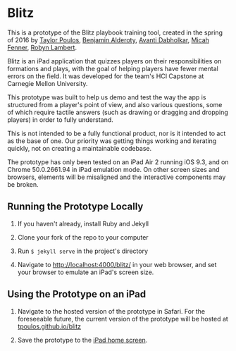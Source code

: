 # Blitz
This is a prototype of the Blitz playbook training tool, created in the spring of 2016 by [Taylor Poulos](//twp.io), [Benjamin Alderoty](//balderoty.com), [Avanti Dabholkar](//www.avantidabholkar.com), [Micah Fenner](//micahfenner.com), [Robyn Lambert](//robynlucile.com).

Blitz is an iPad application that quizzes players on their responsibilities on formations and plays, with the goal of helping players have fewer mental errors on the field. It was developed for the team's HCI Capstone at Carnegie Mellon University.

This prototype was built to help us demo and test the way the app is structured from a player's point of view, and also various questions, some of which require tactile answers (such as drawing or dragging and dropping players) in order to fully understand.

This is not intended to be a fully functional product, nor is it intended to act as the base of one. Our priority was getting things working and iterating quickly, not on creating a maintainable codebase.

The prototype has only been tested on an iPad Air 2 running iOS 9.3, and on Chrome 50.0.2661.94 in iPad emulation mode. On other screen sizes and browsers, elements will be misaligned and the interactive components may be broken.


## Running the Prototype Locally

1. If you haven't already, install Ruby and Jekyll

2. Clone your fork of the repo to your computer

3. Run `$ jekyll serve` in the project's directory

4. Navigate to [http://localhost:4000/blitz/](http://localhost:4000/blitz/) in your web browser, and set your browser to emulate an iPad's screen size.


## Using the Prototype on an iPad

1. Navigate to the hosted version of the prototype in Safari. For the foreseeable future, the current version of the prototype will be hosted at [tpoulos.github.io/blitz](http://tpoulos.github.io/blitz)

2. Save the prototype to the [iPad home screen](http://www.gottabemobile.com/2015/01/29/how-to-save-website-shortcuts-to-your-iphone-home-screen/).

